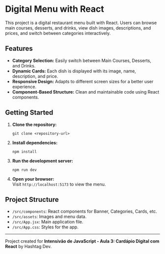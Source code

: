 # Digital Menu with React

This project is a digital restaurant menu built with React. Users can browse main courses, desserts, and drinks, view dish images, descriptions, and prices, and switch between categories interactively.

## Features

- **Category Selection:** Easily switch between Main Courses, Desserts, and Drinks.
- **Dynamic Cards:** Each dish is displayed with its image, name, description, and price.
- **Responsive Design:** Adapts to different screen sizes for a better user experience.
- **Component-Based Structure:** Clean and maintainable code using React components.

## Getting Started

1. **Clone the repository:**
   ```
   git clone <repository-url>
   ```

2. **Install dependencies:**
   ```
   npm install
   ```

3. **Run the development server:**
   ```
   npm run dev
   ```

4. **Open your browser:**  
   Visit `http://localhost:5173` to view the menu.

## Project Structure

- `/src/components`: React components for Banner, Categories, Cards, etc.
- `/src/assets`: Images and menu data.
- `/src/App.jsx`: Main application file.
- `/src/App.css`: Styles for the app.

---

Project created for **Intensivão de JavaScript - Aula 3: Cardápio Digital com React** by Hashtag Dev.